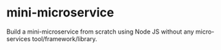# mini-microservice
Build a mini-microservice from scratch using Node JS without any micro-services tool/framework/library.
